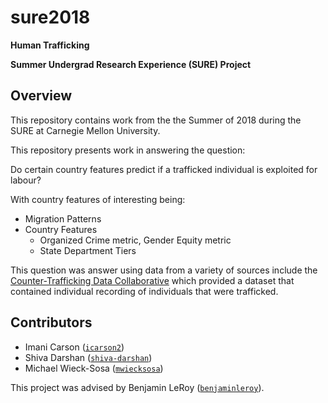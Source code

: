 # sure2018

**Human Trafficking**

**Summer Undergrad Research Experience (SURE) Project**

## Overview

This repository contains work from the the Summer of 2018 during the SURE at Carnegie Mellon University. 

This repository presents work in answering the question:

Do certain country features predict if a trafficked individual is exploited for labour?

With country features of interesting being: 

+ Migration Patterns
+ Country Features
    + Organized Crime metric, Gender Equity metric 
    + State Department Tiers 


This question was answer using data from a variety of sources include the [Counter-Trafficking Data Collaborative](https://www.ctdatacollaborative.org/download-global-dataset) which provided a dataset that contained individual recording of individuals that were trafficked.

## Contributors

- Imani Carson   ([`icarson2`](https://github.com/icarson2))
- Shiva Darshan ([`shiva-darshan`](https://github.com/shiva-darshan))
- Michael Wieck-Sosa ([`mwiecksosa`](https://github.com/mwiecksosa))

This project was advised by Benjamin LeRoy ([`benjaminleroy`](https://github.com/benjaminleroy)).
